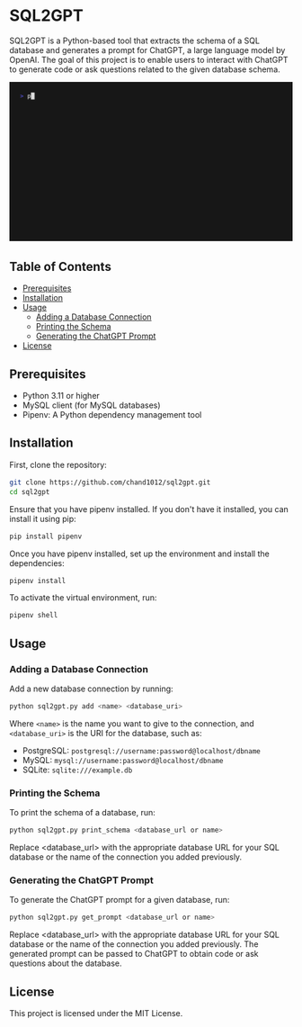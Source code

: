 # SQL2GPT

SQL2GPT is a Python-based tool that extracts the schema of a SQL database and generates a prompt for ChatGPT, a large language model by OpenAI. The goal of this project is to enable users to interact with ChatGPT to generate code or ask questions related to the given database schema.

![Example](tapes/demo.gif)

## Table of Contents

* [Prerequisites](#prerequisites)
* [Installation](#installation)
* [Usage](#usage)
  + [Adding a Database Connection](#adding-a-database-connection)
  + [Printing the Schema](#printing-the-schema)
  + [Generating the ChatGPT Prompt](#generating-the-chatgpt-prompt)
* [License](#license)

## Prerequisites

* Python 3.11 or higher
* MySQL client (for MySQL databases)
* Pipenv: A Python dependency management tool

## Installation

First, clone the repository:

```bash
git clone https://github.com/chand1012/sql2gpt.git
cd sql2gpt
```

Ensure that you have pipenv installed. If you don't have it installed, you can install it using pip:

```bash
pip install pipenv
```

Once you have pipenv installed, set up the environment and install the dependencies:

```bash
pipenv install
```

To activate the virtual environment, run:

```bash
pipenv shell
```

## Usage

### Adding a Database Connection

Add a new database connection by running:

```bash
python sql2gpt.py add <name> <database_uri>
```

Where `<name>` is the name you want to give to the connection, and `<database_uri>` is the URI for the database, such as:

* PostgreSQL: `postgresql://username:password@localhost/dbname`
* MySQL: `mysql://username:password@localhost/dbname`
* SQLite: `sqlite:///example.db`

### Printing the Schema

To print the schema of a database, run:

```bash
python sql2gpt.py print_schema <database_url or name>
```

Replace <database_url> with the appropriate database URL for your SQL database or the name of the connection you added previously.

### Generating the ChatGPT Prompt

To generate the ChatGPT prompt for a given database, run:

```bash
python sql2gpt.py get_prompt <database_url or name>
```

Replace <database_url> with the appropriate database URL for your SQL database or the name of the connection you added previously. The generated prompt can be passed to ChatGPT to obtain code or ask questions about the database.

## License

This project is licensed under the MIT License.
